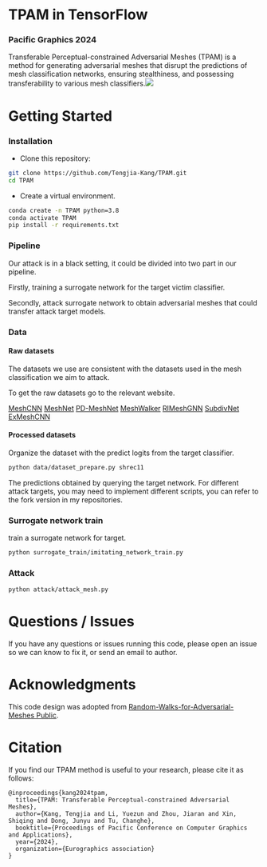 # TPAM in TensorFlow
### Pacific Graphics 2024
Transferable Perceptual-constrained Adversarial Meshes (TPAM) is a method for generating adversarial meshes that disrupt the predictions of mesh classification networks, ensuring stealthiness, and possessing transferability to various mesh classifiers.![](https://tengjia-kang-research.oss-cn-beijing.aliyuncs.com/TPAM/figs/geometry_details_v2.png)

# Getting Started
### Installation
- Clone this repository:
```bash
git clone https://github.com/Tengjia-Kang/TPAM.git
cd TPAM
```
-  Create a virtual environment.

```bash
conda create -n TPAM python=3.8
conda activate TPAM
pip install -r requirements.txt
```

### Pipeline

Our attack is in a black setting, it could be divided into two part in our pipeline.

Firstly, training a surrogate network for the target victim classifier.

Secondly, attack surrogate network to obtain adversarial meshes that could transfer attack target models.

### Data

#### Raw datasets

The datasets we use are consistent with the datasets used in the mesh classification we aim to attack.

To get the raw datasets go to the relevant website.

[MeshCNN](https://github.com/ranahanocka/MeshCNN.git)
[MeshNet](https://github.com/iMoonLab/MeshNet.git)
[PD-MeshNet](https://github.com/MIT-SPARK/PD-MeshNet.git)
[MeshWalker](https://github.com/AlonLahav/MeshWalker.git)
[RIMeshGNN](https://github.com/BSResearch/RIMeshGNN.git)
[SubdivNet](https://github.com/Tengjia-Kang/SubdivNet.git)
[ExMeshCNN](https://github.com/gyeomo/ExMeshCNN.git)

#### Processed datasets

Organize the dataset with the predict logits from the target classifier.

```sh
python data/dataset_prepare.py shrec11
```

The predictions obtained by querying the target network. For different attack targets, you may need to implement different scripts, you can refer to the fork version in my repositories.

### Surrogate network train

train a surrogate network for target.

```sh
python surrogate_train/imitating_network_train.py
```

### Attack

```sh
python attack/attack_mesh.py
```

# Questions / Issues
If you have any questions or issues running this code, please open an issue so we can know to fix it, or send an email to author.

# Acknowledgments
This code design was adopted from [Random-Walks-for-Adversarial-Meshes
Public](https://github.com/amirbelder/Random-Walks-for-Adversarial-Meshes.git).

# Citation
If you find our TPAM method is useful to your research, please cite it as follows:
```
@inproceedings{kang2024tpam,
  title={TPAM: Transferable Perceptual-constrained Adversarial Meshes},
  author={Kang, Tengjia and Li, Yuezun and Zhou, Jiaran and Xin, Shiqing and Dong, Junyu and Tu, Changhe},
  booktitle={Proceedings of Pacific Conference on Computer Graphics and Applications},
  year={2024},
  organization={Eurographics association}
}
```


